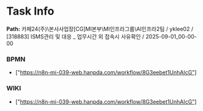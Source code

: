 # Task Info

**Path:** 카페24(주)\본사사업장\[CG]MI본부\MI인프라그룹\AI인프라2팀 / yklee02 / [318883] ISMS관리 및 대응 _ 업무시간 외 접속시 사유확인 / 2025-09-01_00-00-00

### BPMN
- ["https://n8n-mi-039-web.hanpda.com/workflow/8G3eebet1UnhAIcG"]

### WIKI
- ["https://n8n-mi-039-web.hanpda.com/workflow/8G3eebet1UnhAIcG"]

